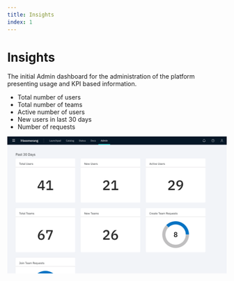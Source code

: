 ```yaml
---
title: Insights
index: 1
---
```


# Insights

The initial Admin dashboard for the administration of the platform presenting usage and KPI based information.

- Total number of users
- Total number of teams
- Active number of users
- New users in last 30 days
- Number of requests

![Admin Insights](./assets/img/Admin_Insights.png)
